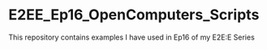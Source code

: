 # E2EE_Ep16_OpenComputers_Scripts
This repository contains examples I have used in Ep16 of my E2E:E Series
